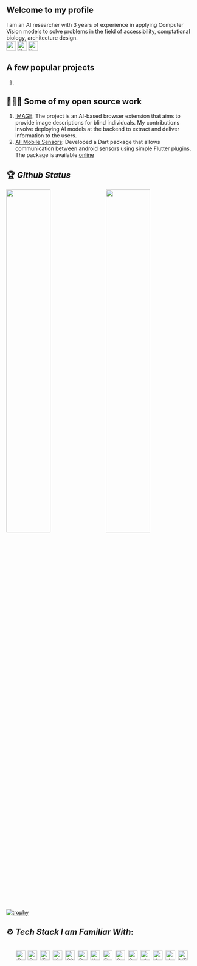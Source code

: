 ## Welcome to my profile
I am an AI researcher with 3 years of experience in applying Computer Vision models to solve problems in the field of accessibility, comptational biology, architecture design. 
<br>
[<img src="https://img.shields.io/badge/Linkedin-blue?logo=linkedin" height="25">](https://www.linkedin.com/in/rohan-akut-13535711a/)
[<img alt="Outlook" src="https://img.shields.io/badge/Outlook-blueviolet?logo=microsoftoutlook" height="25"/>](mailto:rajputvishal33786@gmail.com)
[<img alt="Portfolio" src="https://img.shields.io/badge/Portfolio-critical?logo=github" height="25"/>](https://www.linkedin.com/in/rohan-akut-13535711a/)

## A few popular projects
1. 

## 🧑🏻‍💻 Some of my open source work
1. [IMAGE](https://github.com/Shared-Reality-Lab/IMAGE-server): The project is an AI-based browser extension that aims to provide image descriptions for blind individuals. My contributions involve deploying AI models at the backend to extract and deliver information to the users.
2. [All Mobile Sensors](https://github.com/rohanakut/AndroidSensors): Developed a Dart package that allows communication between android sensors using simple Flutter plugins. The package is available [online](https://pub.dev/packages/all_mobile_sensors) 


## 🏆 *Github Status*

<img  src="https://github-readme-stats.vercel.app/api?username=rohanakut&show_icons=true&hide_border=true&theme=dark" width="48%" align="right" >
<img  src="https://github-readme-streak-stats.herokuapp.com/?user=rohanakut&theme=dark" width="48%" >

<br>


[![trophy](https://github-profile-trophy.vercel.app/?username=rohanakut&theme=juicyfresh&rank=S,AAA,AA,A,B&t&margin-w=15)](https://github.com/ryo-ma/github-profile-trophy)
<br>

## ⚙️ *Tech Stack I am Familiar With*:

<p align="center">
<br/>
<img alt="Python" src="https://img.shields.io/badge/Python-9cf?logo=python" height="25" />
<img alt="Pytorch" src="https://img.shields.io/badge/PyTorch-green?logo=pytorch"  height="25" style="margin:2px;"/>
<img alt="Tensorflow" src="https://img.shields.io/badge/Tensorflow-blueviolet?logo=tensorflow"  height="25" style="margin:2px;"/>
<img alt="Keras" src="https://img.shields.io/badge/Keras-yellowgreen?logo=keras"  height="25" style="margin:2px;"/>
<img alt="Git" src="https://img.shields.io/badge/Git-blueviolet?logo=git"   height="25" style="margin:2px;"/>
<img alt="Docker" src="https://img.shields.io/badge/Docker-white?logo=docker" height="25"style="margin:2px;"/>
<img alt="Unix" src="https://img.shields.io/badge/Unix-blueviolet?logo=linux"  height="25" style="margin:2px;"/>
<img alt="Flask" src="https://img.shields.io/badge/Flask-yellow?logo=flask"  height="25" style="margin:2px;"/>
<img alt="OpenCV" src="https://img.shields.io/badge/OpenCV-green?logo=opencv"  height="25" style="margin:2px;"/>
<img alt="Scikit" src="https://img.shields.io/badge/Scikit-white?logo=scikitlearn" height="25" style="margin:2px;"/>
<img alt="AWS" src="https://img.shields.io/badge/AWS-orange?logo=amazonaws" height="25" style="margin:2px;"/>
<img alt="Azure" src="https://img.shields.io/badge/Azure-ff69b4?logo=microsoftazure"  height="25" style="margin:2px;"/>
<img alt="JaveScript" src="https://img.shields.io/badge/JavaScript-yellow?logo=javascript" height="25" style="margin:2px;"/>
 <img alt="HTML" src="https://img.shields.io/badge/HTML-inactive?logo=html5" height="25" style="margin:2px;"/>

<!-- <img alt="HTML" src="https://img.shields.io/badge/AWS-orange?logo=amazonaws" style="margin:2px;"/> -->
 


 
<!--  <img alt="C" src="https://img.shields.io/badge/c%20-%2300599C.svg?&style=for-the-badge&logo=c&logoColor=white" style="margin:2px;"/>

<img alt="JavaScript" src="https://img.shields.io/badge/javascript%20-%23323330.svg?&style=for-the-badge&logo=javascript&logoColor=%23F7DF1E" style="margin:2px;"/>
<img alt="C++" src="https://img.shields.io/badge/c++%20-%2300599C.svg?&style=for-the-badge&logo=c%2B%2B&ogoColor=white" style="margin:2px;"/>
<img alt="React" src="https://img.shields.io/badge/react%20-%2320232a.svg?&style=for-the-badge&logo=react&logoColor=%2361DAFB" style="margin:2px;"/>
<img alt="NodeJS" src="https://img.shields.io/badge/node.js%20-%2343853D.svg?&style=for-the-badge&logo=node.js&logoColor=white" style="margin:2px;"/>
<img alt="Git" src="https://img.shields.io/badge/git%20-%23F05033.svg?&style=for-the-badge&logo=git&logoColor=white" style="margin:2px;"/>
<img alt="GitHub" src="https://img.shields.io/badge/github%20-%23121011.svg?&style=for-the-badge&logo=github&logoColor=white" style="margin:2px;"/>
<img alt="WordPress" src="https://img.shields.io/badge/WordPress%20-%23117AC9.svg?&style=for-the-badge&logo=WordPress&logoColor=white" style="margin:2px;"/>
<img alt="MongoDB" src ="https://img.shields.io/badge/MongoDB-%234ea94b.svg?&style=for-the-badge&logo=mongodb&logoColor=white" style="margin:2px;"/> -->
<br/>
</p> 
 


<!-- ![visitors](https://visitor-badge.laobi.icu/badge?page_id=rohanakut.rohanakut) -->

